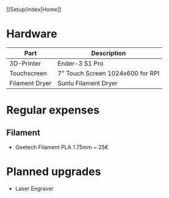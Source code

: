 [[Setup/index|Home]]
# Hardware

| Part           | Description                      |
| -------------- | -------------------------------- |
| 3D-Printer     | Ender-3 S1 Pro                   |
| Touchscreen    | 7" Touch Screen 1024x600 for RPI |
| Filament Dryer | Sunlu Filament Dryer             |

# Regular expenses

## Filament

- Geetech Filament PLA 1.75mm ~ 25€

# Planned upgrades

- Laser Engraver
